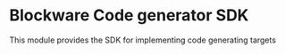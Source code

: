 # Blockware Code generator SDK 
This module provides the SDK for implementing code generating targets